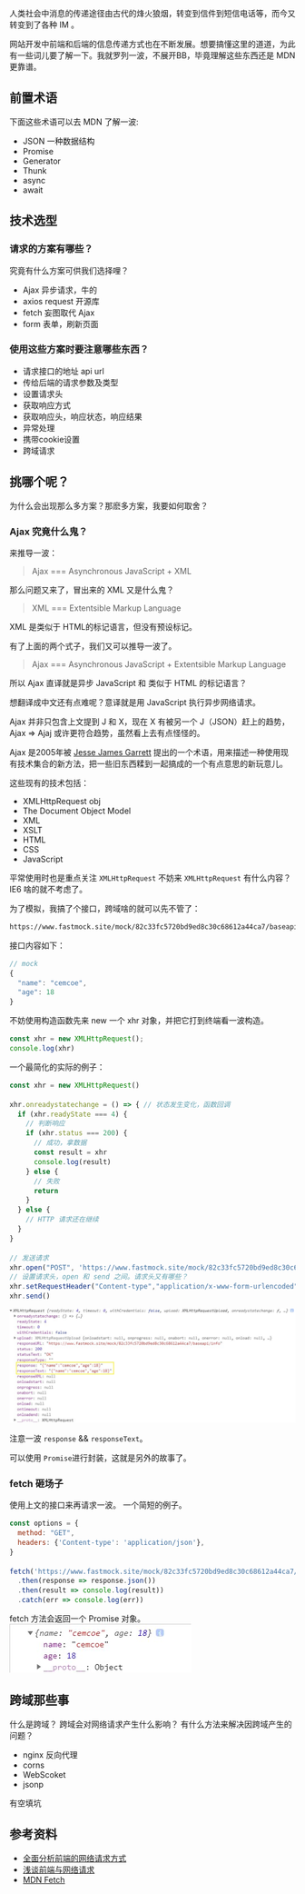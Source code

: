 人类社会中消息的传递途径由古代的烽火狼烟，转变到信件到短信电话等，而今又转变到了各种 IM 。

网站开发中前端和后端的信息传递方式也在不断发展。想要搞懂这里的道道，为此有一些词儿要了解一下。我就罗列一波，不展开BB，毕竟理解这些东西还是 MDN 更靠谱。


## 前置术语
下面这些术语可以去 MDN 了解一波:
- JSON 一种数据结构
- Promise
- Generator
- Thunk
- async
- await


## 技术选型
### 请求的方案有哪些？
究竟有什么方案可供我们选择哩？
- Ajax 异步请求，牛的
- axios request 开源库
- fetch 妄图取代 Ajax
- form 表单，刷新页面


### 使用这些方案时要注意哪些东西？
- 请求接口的地址 api url
- 传给后端的请求参数及类型 
- 设置请求头
- 获取响应方式
- 获取响应头，响应状态，响应结果
- 异常处理
- 携带cookie设置
- 跨域请求

## 挑哪个呢？
为什么会出现那么多方案？那麽多方案，我要如何取舍？

### Ajax 究竟什么鬼？
来推导一波：
> Ajax === Asynchronous JavaScript + XML

那么问题又来了，冒出来的 XML 又是什么鬼？

> XML === Extentsible Markup Language

XML 是类似于 HTML的标记语言，但没有预设标记。

有了上面的两个式子，我们又可以推导一波了。

> Ajax === Asynchronous JavaScript + Extentsible Markup Language

所以 Ajax 直译就是异步 JavaScript 和 类似于 HTML 的标记语言？

想翻译成中文还有点难呢？意译就是用 JavaScript 执行异步网络请求。

Ajax 并非只包含上文提到 J 和 X，现在 X 有被另一个 J（JSON）赶上的趋势，Ajax => Ajaj 或许更符合趋势，虽然看上去有点怪怪的。

Ajax 是2005年被 [Jesse James Garrett](https://twitter.com/jjg) 提出的一个术语，用来描述一种使用现有技术集合的新方法，把一些旧东西糅到一起搞成的一个有点意思的新玩意儿。

这些现有的技术包括：
- XMLHttpRequest obj
- The Document Object Model
- XML
- XSLT
- HTML
- CSS
- JavaScript

平常使用时也是重点关注 `XMLHttpRequest` 不妨来 `XMLHttpRequest` 有什么内容？IE6 啥的就不考虑了。


为了模拟，我搞了个接口，跨域啥的就可以先不管了：
```md
https://www.fastmock.site/mock/82c33fc5720bd9ed8c30c68612a44ca7/baseapi/info
```

接口内容如下：
```js
// mock
{
  "name": "cemcoe",
  "age": 18
}
```


不妨使用构造函数先来 new 一个 xhr 对象，并把它打到终端看一波构造。
```js
const xhr = new XMLHttpRequest();
console.log(xhr)
```


一个最简化的实际的例子：
```js
const xhr = new XMLHttpRequest()

xhr.onreadystatechange = () => { // 状态发生变化，函数回调
  if (xhr.readyState === 4) {
    // 判断响应
    if (xhr.status === 200) {
      // 成功，拿数据
      const result = xhr
      console.log(result)
    } else {
      // 失败
      return
    } 
  } else {
    // HTTP 请求还在继续
  }
}

// 发送请求
xhr.open("POST", 'https://www.fastmock.site/mock/82c33fc5720bd9ed8c30c68612a44ca7/baseapi/info')
// 设置请求头，open 和 send 之间。请求头又有哪些？
xhr.setRequestHeader("Content-type","application/x-www-form-urlencoded");
xhr.send()
```

![结果](./response.jpg)

注意一波 `response` && `responseText`。

可以使用 `Promise`进行封装，这就是另外的故事了。

### fetch 砸场子
使用上文的接口来再请求一波。
一个简短的例子。
```js
const options = {
  method: "GET",
  headers: {'Content-type': 'application/json'},
}

fetch('https://www.fastmock.site/mock/82c33fc5720bd9ed8c30c68612a44ca7/baseapi/info', options)
  .then(response => response.json())
  .then(result => console.log(result))
  .catch(err => console.log(err))
```
fetch 方法会返回一个 Promise 对象。
![fetch](./fetch-result.jpg)

## 跨域那些事
什么是跨域？
跨域会对网络请求产生什么影响？
有什么方法来解决因跨域产生的问题？

- nginx 反向代理
- corns
- WebScoket
- jsonp

有空填坑



## 参考资料
- [全面分析前端的网络请求方式](https://juejin.im/post/5c9ac607f265da6103588b31)
- [浅谈前端与网络请求](https://juejin.im/post/5a2a8f6c5188253edc7fd6cf)
- [MDN Fetch](https://developer.mozilla.org/zh-CN/docs/Web/API/Fetch_API/Using_Fetch)







